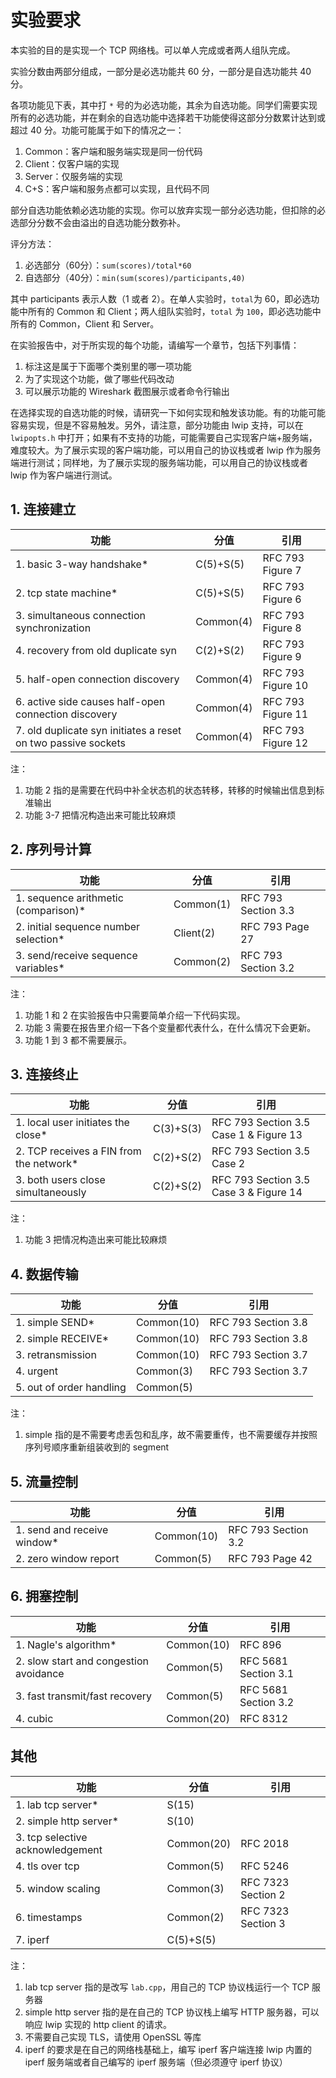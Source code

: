 # 实验要求

本实验的目的是实现一个 TCP 网络栈。可以单人完成或者两人组队完成。

实验分数由两部分组成，一部分是必选功能共 60 分，一部分是自选功能共 40 分。

各项功能见下表，其中打 `*` 号的为必选功能，其余为自选功能。同学们需要实现所有的必选功能，并在剩余的自选功能中选择若干功能使得这部分分数累计达到或超过 40 分。功能可能属于如下的情况之一：

1. Common：客户端和服务端实现是同一份代码
2. Client：仅客户端的实现
3. Server：仅服务端的实现
4. C+S：客户端和服务点都可以实现，且代码不同

部分自选功能依赖必选功能的实现。你可以放弃实现一部分必选功能，但扣除的必选部分分数不会由溢出的自选功能分数弥补。

评分方法：

1. 必选部分（60分）：`sum(scores)/total*60`
2. 自选部分（40分）：`min(sum(scores)/participants,40)`

其中 participants 表示人数（1 或者 2）。在单人实验时，`total`为 60，即必选功能中所有的 Common 和 Client；两人组队实验时，`total` 为 `100`，即必选功能中所有的 Common，Client 和 Server。

在实验报告中，对于所实现的每个功能，请编写一个章节，包括下列事情：

1. 标注这是属于下面哪个类别里的哪一项功能
2. 为了实现这个功能，做了哪些代码改动
3. 可以展示功能的 Wireshark 截图展示或者命令行输出

在选择实现的自选功能的时候，请研究一下如何实现和触发该功能。有的功能可能容易实现，但是不容易触发。另外，请注意，部分功能由 lwip 支持，可以在 `lwipopts.h` 中打开；如果有不支持的功能，可能需要自己实现客户端+服务端，难度较大。为了展示实现的客户端功能，可以用自己的协议栈或者 lwip 作为服务端进行测试；同样地，为了展示实现的服务端功能，可以用自己的协议栈或者 lwip 作为客户端进行测试。

## 1. 连接建立

| 功能                                                         | 分值      | 引用              |
| ------------------------------------------------------------ | --------- | ----------------- |
| 1. basic 3-way handshake*                                    | C(5)+S(5) | RFC 793 Figure 7  |
| 2. tcp state machine*                                        | C(5)+S(5) | RFC 793 Figure 6  |
| 3. simultaneous connection synchronization                   | Common(4) | RFC 793 Figure 8  |
| 4. recovery from old duplicate syn                           | C(2)+S(2) | RFC 793 Figure 9  |
| 5. half-open connection discovery                            | Common(4) | RFC 793 Figure 10 |
| 6. active side causes half-open connection discovery         | Common(4) | RFC 793 Figure 11 |
| 7. old duplicate syn initiates a reset on two passive sockets | Common(4) | RFC 793 Figure 12 |

注：

1. 功能 2 指的是需要在代码中补全状态机的状态转移，转移的时候输出信息到标准输出
2. 功能 3-7 把情况构造出来可能比较麻烦

## 2. 序列号计算

| 功能                                  | 分值      | 引用                |
| ------------------------------------- | --------- | ------------------- |
| 1. sequence arithmetic (comparison)*  | Common(1) | RFC 793 Section 3.3 |
| 2. initial sequence number selection* | Client(2) | RFC 793 Page 27     |
| 3. send/receive sequence variables*   | Common(2) | RFC 793 Section 3.2 |

注：

1. 功能 1 和 2 在实验报告中只需要简单介绍一下代码实现。
2. 功能 3 需要在报告里介绍一下各个变量都代表什么，在什么情况下会更新。
3. 功能 1 到 3 都不需要展示。

## 3. 连接终止

| 功能                                    | 分值      | 引用                                   |
| --------------------------------------- | --------- | -------------------------------------- |
| 1. local user initiates the close*      | C(3)+S(3) | RFC 793 Section 3.5 Case 1 & Figure 13 |
| 2. TCP receives a FIN from the network* | C(2)+S(2) | RFC 793 Section 3.5 Case 2             |
| 3. both users close simultaneously      | C(2)+S(2) | RFC 793 Section 3.5 Case 3 & Figure 14 |

注：

1. 功能 3 把情况构造出来可能比较麻烦

## 4. 数据传输

| 功能                     | 分值       | 引用                |
| ------------------------ | ---------- | ------------------- |
| 1. simple SEND*          | Common(10) | RFC 793 Section 3.8 |
| 2. simple RECEIVE*       | Common(10) | RFC 793 Section 3.8 |
| 3. retransmission        | Common(10) | RFC 793 Section 3.7 |
| 4. urgent                | Common(3)  | RFC 793 Section 3.7 |
| 5. out of order handling | Common(5)  |                     |

注：

1. simple 指的是不需要考虑丢包和乱序，故不需要重传，也不需要缓存并按照序列号顺序重新组装收到的 segment

## 5. 流量控制

| 功能                        | 分值       | 引用                |
| --------------------------- | ---------- | ------------------- |
| 1. send and receive window* | Common(10) | RFC 793 Section 3.2 |
| 2. zero window report       | Common(5)  | RFC 793 Page 42     |

## 6. 拥塞控制

| 功能                                   | 分值       | 引用                 |
| -------------------------------------- | ---------- | -------------------- |
| 1. Nagle's algorithm*                  | Common(10) | RFC 896              |
| 2. slow start and congestion avoidance | Common(5)  | RFC 5681 Section 3.1 |
| 3. fast transmit/fast recovery         | Common(5)  | RFC 5681 Section 3.2 |
| 4. cubic                               | Common(20) | RFC 8312             |

## 其他

| 功能                             | 分值       | 引用               |
| -------------------------------- | ---------- | ------------------ |
| 1. lab tcp server*               | S(15)      |                    |
| 2. simple http server*           | S(10)      |                    |
| 3. tcp selective acknowledgement | Common(20) | RFC 2018           |
| 4. tls over tcp                  | Common(5)  | RFC 5246           |
| 5. window scaling                | Common(3)  | RFC 7323 Section 2 |
| 6. timestamps                    | Common(2)  | RFC 7323 Section 3 |
| 7. iperf                         | C(5)+S(5)  |                    |

注：

1. lab tcp server 指的是改写 `lab.cpp`，用自己的 TCP 协议栈运行一个 TCP 服务器
2. simple http server 指的是在自己的 TCP 协议栈上编写 HTTP 服务器，可以响应 lwip 实现的 http client 的请求。
3. 不需要自己实现 TLS，请使用 OpenSSL 等库
4. iperf 的要求是在自己的网络栈基础上，编写 iperf 客户端连接 lwip 内置的 iperf 服务端或者自己编写的 iperf 服务端（但必须遵守 iperf 协议）
